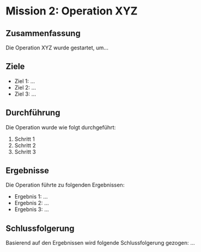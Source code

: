 # Mission 2: Operation XYZ

## Zusammenfassung
Die Operation XYZ wurde gestartet, um...

## Ziele
- Ziel 1: ...
- Ziel 2: ...
- Ziel 3: ...

## Durchführung
Die Operation wurde wie folgt durchgeführt:

1. Schritt 1
2. Schritt 2
3. Schritt 3

## Ergebnisse
Die Operation führte zu folgenden Ergebnissen:

- Ergebnis 1: ...
- Ergebnis 2: ...
- Ergebnis 3: ...

## Schlussfolgerung
Basierend auf den Ergebnissen wird folgende Schlussfolgerung gezogen: ...
